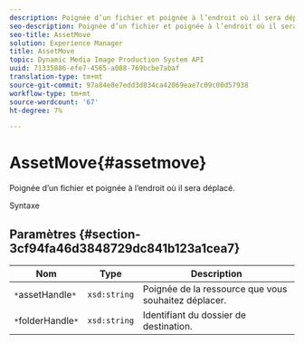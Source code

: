 ```yaml
---
description: Poignée d’un fichier et poignée à l’endroit où il sera déplacé.
seo-description: Poignée d’un fichier et poignée à l’endroit où il sera déplacé.
seo-title: AssetMove
solution: Experience Manager
title: AssetMove
topic: Dynamic Media Image Production System API
uuid: 71335886-efe7-4565-a088-769bcbe7abaf
translation-type: tm+mt
source-git-commit: 97a84e8e7edd3d834ca42069eae7c09c00d57938
workflow-type: tm+mt
source-wordcount: '67'
ht-degree: 7%

---
```



# AssetMove{#assetmove}

Poignée d’un fichier et poignée à l’endroit où il sera déplacé.

Syntaxe

## Paramètres {#section-3cf94fa46d3848729dc841b123a1cea7}

| Nom | Type | Description |
|---|---|---|
| `*`assetHandle`*` | `xsd:string` | Poignée de la ressource que vous souhaitez déplacer. |
| `*`folderHandle`*` | `xsd:string` | Identifiant du dossier de destination. |

